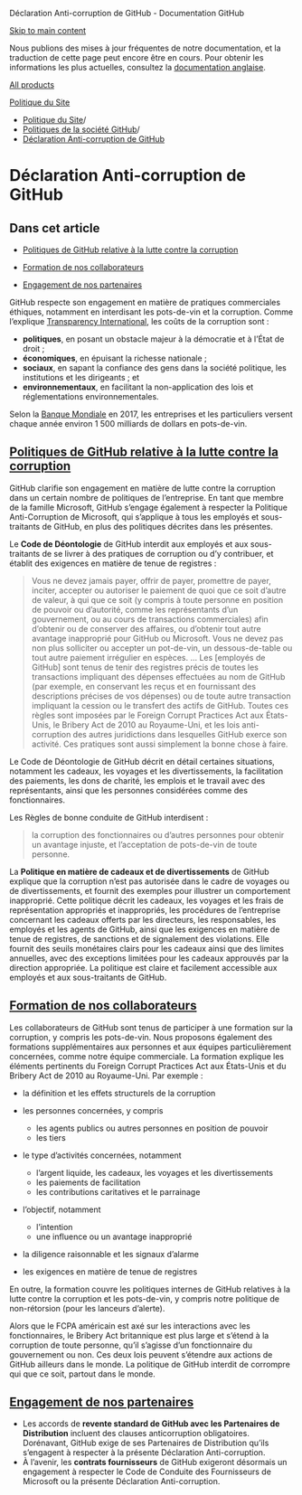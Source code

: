 Déclaration Anti-corruption de GitHub - Documentation GitHub

[Skip to main content](#main-content)

Nous publions des mises à jour fréquentes de notre documentation, et la traduction de cette page peut encore être en cours. Pour obtenir les informations les plus actuelles, consultez la [documentation anglaise](/en).

[All products](/fr)

[Politique du Site](/fr/site-policy)

* [Politique du Site](/fr/site-policy)/
* [Politiques de la société GitHub](/fr/site-policy/github-company-policies)/
* [Déclaration Anti-corruption de GitHub](/fr/site-policy/github-company-policies/github-anti-bribery-statement)

Déclaration Anti-corruption de GitHub
==========

Dans cet article
----------

* [Politiques de GitHub relative à la lutte contre la corruption](#github-policies-prohibiting-bribery)

* [Formation de nos collaborateurs](#training-for-our-employees)

* [Engagement de nos partenaires](#engaging-our-partners)

GitHub respecte son engagement en matière de pratiques commerciales éthiques, notamment en interdisant les pots-de-vin et la corruption. Comme l’explique [Transparency International](https://www.transparency.org/what-is-corruption#costs-of-corruption), les coûts de la corruption sont :

* **politiques**, en posant un obstacle majeur à la démocratie et à l’État de droit ;
* **économiques**, en épuisant la richesse nationale ;
* **sociaux**, en sapant la confiance des gens dans la société politique, les institutions et les dirigeants ; et
* **environnementaux**, en facilitant la non-application des lois et réglementations environnementales.

Selon la [Banque Mondiale](https://www.worldbank.org/en/topic/governance/brief/anti-corruption) en 2017, les entreprises et les particuliers versent chaque année environ 1 500 milliards de dollars en pots-de-vin.

[Politiques de GitHub relative à la lutte contre la corruption](#github-policies-prohibiting-bribery)
----------

GitHub clarifie son engagement en matière de lutte contre la corruption dans un certain nombre de politiques de l’entreprise. En tant que membre de la famille Microsoft, GitHub s’engage également à respecter la Politique Anti-Corruption de Microsoft, qui s’applique à tous les employés et sous-traitants de GitHub, en plus des politiques décrites dans les présentes.

Le **Code de Déontologie** de GitHub interdit aux employés et aux sous-traitants de se livrer à des pratiques de corruption ou d’y contribuer, et établit des exigences en matière de tenue de registres :

>
>
> Vous ne devez jamais payer, offrir de payer, promettre de payer, inciter, accepter ou autoriser le paiement de quoi que ce soit d’autre de valeur, à qui que ce soit (y compris à toute personne en position de pouvoir ou d’autorité, comme les représentants d’un gouvernement, ou au cours de transactions commerciales) afin d’obtenir ou de conserver des affaires, ou d’obtenir tout autre avantage inapproprié pour GitHub ou Microsoft. Vous ne devez pas non plus solliciter ou accepter un pot-de-vin, un dessous-de-table ou tout autre paiement irrégulier en espèces. ... Les [employés de GitHub] sont tenus de tenir des registres précis de toutes les transactions impliquant des dépenses effectuées au nom de GitHub (par exemple, en conservant les reçus et en fournissant des descriptions précises de vos dépenses) ou de toute autre transaction impliquant la cession ou le transfert des actifs de GitHub. Toutes ces règles sont imposées par le Foreign Corrupt Practices Act aux États-Unis, le Bribery Act de 2010 au Royaume-Uni, et les lois anti-corruption des autres juridictions dans lesquelles GitHub exerce son activité. Ces pratiques sont aussi simplement la bonne chose à faire.
>
>

Le Code de Déontologie de GitHub décrit en détail certaines situations, notamment les cadeaux, les voyages et les divertissements, la facilitation des paiements, les dons de charité, les emplois et le travail avec des représentants, ainsi que les personnes considérées comme des fonctionnaires.

Les Règles de bonne conduite de GitHub interdisent :

>
>
> la corruption des fonctionnaires ou d’autres personnes pour obtenir un avantage injuste, et l’acceptation de pots-de-vin de toute personne.
>
>

La **Politique en matière de cadeaux et de divertissements** de GitHub explique que la corruption n’est pas autorisée dans le cadre de voyages ou de divertissements, et fournit des exemples pour illustrer un comportement inapproprié. Cette politique décrit les cadeaux, les voyages et les frais de représentation appropriés et inappropriés, les procédures de l’entreprise concernant les cadeaux offerts par les directeurs, les responsables, les employés et les agents de GitHub, ainsi que les exigences en matière de tenue de registres, de sanctions et de signalement des violations. Elle fournit des seuils monétaires clairs pour les cadeaux ainsi que des limites annuelles, avec des exceptions limitées pour les cadeaux approuvés par la direction appropriée. La politique est claire et facilement accessible aux employés et aux sous-traitants de GitHub.

[Formation de nos collaborateurs](#training-for-our-employees)
----------

Les collaborateurs de GitHub sont tenus de participer à une formation sur la corruption, y compris les pots-de-vin. Nous proposons également des formations supplémentaires aux personnes et aux équipes particulièrement concernées, comme notre équipe commerciale. La formation explique les éléments pertinents du Foreign Corrupt Practices Act aux États-Unis et du Bribery Act de 2010 au Royaume-Uni. Par exemple :

* la définition et les effets structurels de la corruption
* les personnes concernées, y compris
  * les agents publics ou autres personnes en position de pouvoir
  * les tiers

* le type d’activités concernées, notamment
  * l’argent liquide, les cadeaux, les voyages et les divertissements
  * les paiements de facilitation
  * les contributions caritatives et le parrainage

* l’objectif, notamment
  * l’intention
  * une influence ou un avantage inapproprié

* la diligence raisonnable et les signaux d’alarme
* les exigences en matière de tenue de registres

En outre, la formation couvre les politiques internes de GitHub relatives à la lutte contre la corruption et les pots-de-vin, y compris notre politique de non-rétorsion (pour les lanceurs d’alerte).

Alors que le FCPA américain est axé sur les interactions avec les fonctionnaires, le Bribery Act britannique est plus large et s’étend à la corruption de toute personne, qu’il s’agisse d’un fonctionnaire du gouvernement ou non. Ces deux lois peuvent s’étendre aux actions de GitHub ailleurs dans le monde. La politique de GitHub interdit de corrompre qui que ce soit, partout dans le monde.

[Engagement de nos partenaires](#engaging-our-partners)
----------

* Les accords de **revente standard de GitHub avec les Partenaires de Distribution** incluent des clauses anticorruption obligatoires. Dorénavant, GitHub exige de ses Partenaires de Distribution qu’ils s’engagent à respecter à la présente Déclaration Anti-corruption.
* À l’avenir, les **contrats fournisseurs** de GitHub exigeront désormais un engagement à respecter le Code de Conduite des Fournisseurs de Microsoft ou la présente Déclaration Anti-corruption.
